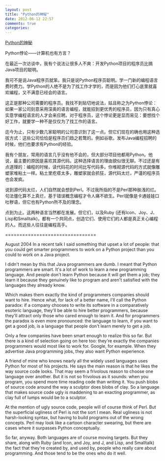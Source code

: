 ```yaml
---
layout: post
title: "Python的神秘"
date: 2012-06-12 22:57
comments: true
categories: 
---
```


<a href="http://www.paulgrahamcn.com/article/pypar">Python的神秘</a>

Python悖论——计算机也有方言？

在最近一次访谈中，我有个说法让很多人不爽：开发Python项目的程序员比搞Java项目的聪明。

我可不是说Java程序员就笨。我只是说Python程序员聪明。学一门新的编程语言费时费力。学Python的人绝不是为了找工作才学的，而是因为他们打心底里就喜欢编程，又不满意已经会的语言。

这正是那种公司需要的程序员。我找不到贴切地说法，姑且称之为Python悖论：如果一家公司刻意采用深奥的语言编程，就能招到更优秀的程序员，因为只有真心实意学编程语言的人才会来应聘。对于程序员，这个悖论更是显而易见：要想找个好工作，就要学一种不是仅仅为了找工作的语言。

迄今为止，只有少数几家聪明的公司意识到了这一点。但它们现在的确也用这种选拔方式：这些公司恰恰是程序员们趋之若鹜的。例如谷歌。发布Java编程招聘的时候，他们也要求有Python的经验。

我有个朋友，常用的语言几乎没有他不会的，但大部分项目他都用Python。他说，最主要的原因是喜欢其源代码。这种选择语言的理由貌似很无聊。不过还是有点道理的：编程的时候，读代码花的时间比写代码多。你堆砌源代码的方式就像雕塑家堆粘土一样。粘土里疙瘩太多，雕塑家就会抓狂，源代码太烂，严谨的程序员也会发疯。

说到源代码太烂，人们自然就会想到Perl。不过我所指的不是Perl那种肤浅的烂。句法僵化算不上真烂，基于错误概念编程才令人痛不欲生。Perl就像是卡通娃娃口吐秽语，但它也有Python所不及的理念。

点到为止。这两种语言当然都在发展。但它们，以及Ruby (还有Icon、Joy、J、Lisp和Smalltalk)，都有一个共同点，创造它们、使用它们的人都是真正关心编程的人。而这些人往往是编程高手。

================================

August 2004 In a recent talk I said something that upset a lot of people: that you could get smarter programmers to work on a Python project than you could to work on a Java project.

I didn't mean by this that Java programmers are dumb. I meant that Python programmers are smart. It's a lot of work to learn a new programming language. And people don't learn Python because it will get them a job; they learn it because they genuinely like to program and aren't satisfied with the languages they already know.

Which makes them exactly the kind of programmers companies should want to hire. Hence what, for lack of a better name, I'll call the Python paradox: if a company chooses to write its software in a comparatively esoteric language, they'll be able to hire better programmers, because they'll attract only those who cared enough to learn it. And for programmers the paradox is even more pronounced: the language to learn, if you want to get a good job, is a language that people don't learn merely to get a job.

Only a few companies have been smart enough to realize this so far. But there is a kind of selection going on here too: they're exactly the companies programmers would most like to work for. Google, for example. When they advertise Java programming jobs, they also want Python experience.

A friend of mine who knows nearly all the widely used languages uses Python for most of his projects. He says the main reason is that he likes the way source code looks. That may seem a frivolous reason to choose one language over another. But it is not so frivolous as it sounds: when you program, you spend more time reading code than writing it. You push blobs of source code around the way a sculptor does blobs of clay. So a language that makes source code ugly is maddening to an exacting programmer, as clay full of lumps would be to a sculptor.

At the mention of ugly source code, people will of course think of Perl. But the superficial ugliness of Perl is not the sort I mean. Real ugliness is not harsh-looking syntax, but having to build programs out of the wrong concepts. Perl may look like a cartoon character swearing, but there are cases where it surpasses Python conceptually.

So far, anyway. Both languages are of course moving targets. But they share, along with Ruby (and Icon, and Joy, and J, and Lisp, and Smalltalk) the fact that they're created by, and used by, people who really care about programming. And those tend to be the ones who do it well.
